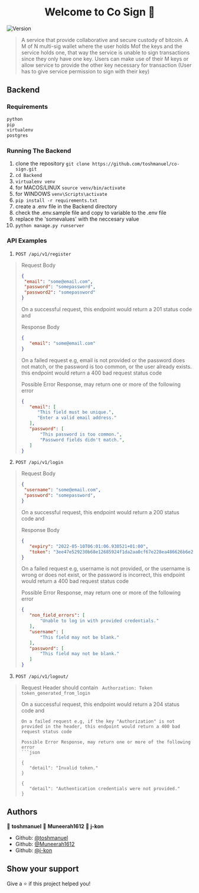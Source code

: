 <h1 align="center">Welcome to Co Sign 👋</h1>
<p>
  <img alt="Version" src="https://img.shields.io/badge/version-1.0-blue.svg?cacheSeconds=2592000" />
</p>

> A service that provide collaborative and secure custody of bitcoin. A M of N multi-sig wallet where the user holds Mof the keys and the service holds one, that way the service is unable to sign transactions since they only have one key. Users can make use of their M keys or allow service to provide the other key necessary for transaction (User has to give service permission to sign with their key)

## Backend

### Requirements
```python
python
pip
virtualenv
postgres
```

### Running The Backend
1. clone the repository ```git clone https://github.com/toshmanuel/co-sign.git```
1. ```cd Backend```
1. ```virtualenv venv```
1. for MACOS/LINUX ```source venv/bin/activate```
1. for WINDOWS ```venv\Scripts\activate```
1. ```pip install -r requirements.txt```
1. create a .env file in the Backend directory
1. check the .env.sample file and copy to variable to the .env file
1. replace the 'somevalues' with the neccesary value
1. ```python manage.py runserver```

### API Examples

1. ```POST /api/v1/register```

> 
> Request Body
> 
> ```json
> {
>  "email": "some@email.com",
>  "password": "somepassword",
>  "password2": "somepassword"
> }
> ```
>
> On a successful request, this endpoint would return a 201 status code and 
> 
> Response Body
> ```json
> {
>    "email": "some@email.com"
> }
> ```
> On a failed request e.g, email is not provided or the password does not match, or the password is too common, or the user already exists. this endpoint would return a 400 bad request status code
> 
> Possible Error Response, may return one or more of the following error
> ```json
> {
>    "email": [
>       "This field must be unique.", 
>       "Enter a valid email address."
>    ],
>    "password": [
>        "This password is too common.",
>        "Password fields didn't match.",
>    ]
> }
> ```
>

2. ```POST /api/v1/login```

> 
> Request Body
> 
> ```json
> {
>  "username": "some@email.com",
>  "password": "somepassword",
> }
> ```
>
> On a successful request, this endpoint would return a 200 status code and 
> 
> Response Body
> ```json
> {
>    "expiry": "2022-05-10T06:01:06.930521+01:00",
>    "token": "3ee47e529230b68e12685924f1da2aa0cf67e228ea486626b6e2bbbeda117936"
> }
> ```
> On a failed request e.g, username is not provided, or the username is wrong or does not exist, or the password is incorrect, this endpoint would return a 400 bad request status code
> 
> Possible Error Response, may return one or more of the following error
> ```json
> {
>    "non_field_errors": [
>        "Unable to log in with provided credentials."
>    ],
>    "username": [
>        "This field may not be blank."
>    ],
>    "password": [
>        "This field may not be blank."
>    ]
> }
> ```
>

3. ```POST /api/v1/logout/```

> 
> Request Header should contain 
> ``` Authorzation: Token token_generated_from_login```
>
> On a successful request, this endpoint would return a 204 status code and 
> 
> ```\
> On a failed request e.g, if the key "Authorization" is not provided in the header, this endpoint would return a 400 bad request status code
> 
> Possible Error Response, may return one or more of the following error
> ```json
> 
> {
>    "detail": "Invalid token."
> }
>
>{
>    "detail": "Authentication credentials were not provided."
>}
> ```
>




## Authors

👤 **toshmanuel**
👤 **Muneerah1612**
👤 **j-kon**

* Github: [@toshmanuel](https://github.com/toshmanuel)
* Github: [@Muneerah1612](https://github.com/Muneerah1612)
* Github: [@j-kon](https://github.com/j-kon)

## Show your support
Give a ⭐️ if this project helped you!
